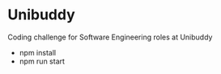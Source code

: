 # Unibuddy
Coding challenge for Software Engineering roles at Unibuddy

- npm install
- npm run start
